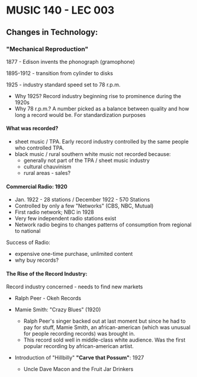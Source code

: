 # MUSIC 140 - LEC 003
## Changes in Technology:
### "Mechanical Reproduction"
1877 - Edison invents the phonograph (gramophone)

1895-1912 - transition from cylinder to disks

1925 - industry standard speed set to 78 r.p.m.
- Why 1925? Record industry beginning rise to prominence during the 1920s
- Why 78 r.p.m.? A number picked as a balance between quality and how long a record would be. For standardization purposes

#### What was recorded?
- sheet music / TPA. Early record industry controlled by the same people who controlled TPA.
- black music / rural southern white music not recorded because:
  - generally not part of the TPA / sheet music industry
  - cultural chauvinism
  - rural areas - sales?

#### Commercial Radio: 1920
- Jan. 1922 - 28 stations / December 1922 - 570 Stations
- Controlled by only a few "Networks" (CBS, NBC, Mutual)
- First radio network; NBC in 1928
- Very few independent radio stations exist
- Network radio begins to changes patterns of consumption from regional to national

Success of Radio:
- expensive one-time purchase, unlimited content
- why buy records?

#### The Rise of the Record Industry:
Record industry concerned - needs to find new markets
- Ralph Peer - Okeh Records

- Mamie Smith: "Crazy Blues" (1920)
  - Ralph Peer's singer backed out at last moment but since he had to pay for stuff, Mamie Smith, an african-american (which was unusual for people recording records) was brought in.
  - This record sold well in middle-class white audience. Was the first popular recording by african-american artist.

- Introduction of "Hillbilly" **"Carve that Possum"**: 1927
  - Uncle Dave Macon and the Fruit Jar Drinkers
<!--stackedit_data:
eyJoaXN0b3J5IjpbNzQ1NzkyNTQsLTEyNzE4NjYyNDUsMzc0NT
AzNDY3LDE3MTQxODM1OTksLTIxMDM5NTI4MjBdfQ==
-->